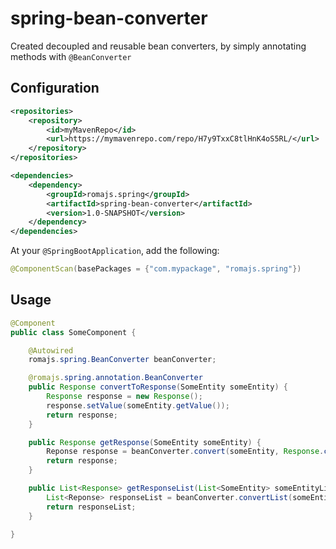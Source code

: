 # spring-bean-converter

Created decoupled and reusable bean converters, by simply annotating methods with `@BeanConverter`

## Configuration

```xml
<repositories>
    <repository>
        <id>myMavenRepo</id>
        <url>https://mymavenrepo.com/repo/H7y9TxxC8tlHnK4oS5RL/</url>
    </repository>
</repositories>
```

```xml
<dependencies>
    <dependency>
        <groupId>romajs.spring</groupId>
        <artifactId>spring-bean-converter</artifactId>
        <version>1.0-SNAPSHOT</version>
    </dependency>
</dependencies>
```

At your `@SpringBootApplication`, add the following:

```java
@ComponentScan(basePackages = {"com.mypackage", "romajs.spring"})
```

## Usage

```java
@Component
public class SomeComponent {

    @Autowired
    romajs.spring.BeanConverter beanConverter;

    @romajs.spring.annotation.BeanConverter
    public Response convertToResponse(SomeEntity someEntity) {
        Response response = new Response();
        response.setValue(someEntity.getValue());
        return response;
    }

    public Response getResponse(SomeEntity someEntity) {
        Reponse response = beanConverter.convert(someEntity, Response.class);
        return response;
    }

    public List<Response> getResponseList(List<SomeEntity> someEntityList) {
        List<Reponse> responseList = beanConverter.convertList(someEntityList, Response.class);
        return responseList;
    }
    
}
```


